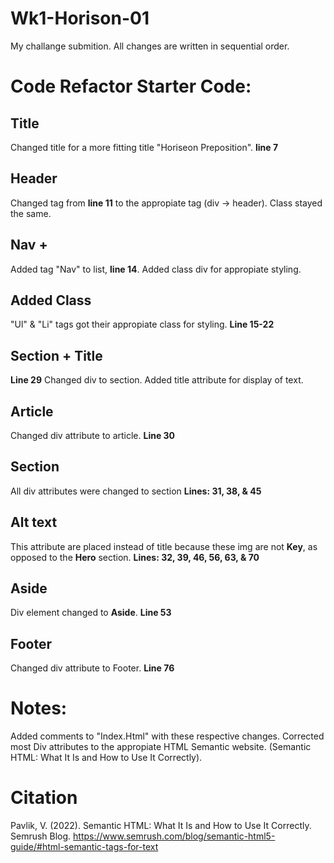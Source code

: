 # Wk1-Horison-01
My challange submition. All changes are written in sequential order.
# Code Refactor Starter Code:
## Title
Changed title for a more fitting title "Horiseon Preposition". **line 7**
## Header
Changed tag from **line 11** to the appropiate tag (div -> header). Class stayed the same. 
## Nav +
Added tag "Nav" to list, **line 14**. Added class div for appropiate styling. 
## Added Class
"Ul" & "Li" tags got their appropiate class for styling. **Line 15-22**
## Section + Title
**Line 29** Changed div to section. Added title attribute for display of text.
## Article
Changed div attribute to article. **Line 30**
## Section 
All div attributes were changed to section **Lines: 31, 38, & 45**
## Alt text
This attribute are placed instead of title because these img are not **Key**, as opposed to the **Hero** section. **Lines: 32, 39, 46, 56, 63, & 70**
## Aside
Div element changed to **Aside**. **Line 53**
## Footer
Changed div attribute to Footer. **Line 76**

# Notes:
Added comments to "Index.Html" with these respective changes. Corrected most Div attributes to the appropiate HTML Semantic website. (Semantic HTML: What It Is and How to Use It Correctly).

# Citation
Pavlik, V. (2022). Semantic HTML: What It Is and How to Use It Correctly. Semrush Blog. https://www.semrush.com/blog/semantic-html5-guide/#html-semantic-tags-for-text
